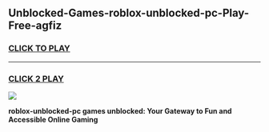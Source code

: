 
## Unblocked-Games-roblox-unblocked-pc-Play-Free-agfiz
<h3>
<a href="https://premium76.site?title=roblox-unblocked-pc&ref=23A">CLICK TO PLAY</a></h3>
<hr>

<h3>
<a href="https://premium76.site?title=roblox-unblocked-pc&ref=23A">CLICK 2 PLAY</a>
  
</h3>

<a href="https://premium76.site?title=roblox-unblocked-pc&ref=23A"><img src="https://clearcache.store/games.png"></a>


**roblox-unblocked-pc games unblocked: Your Gateway to Fun and Accessible Online Gaming**

